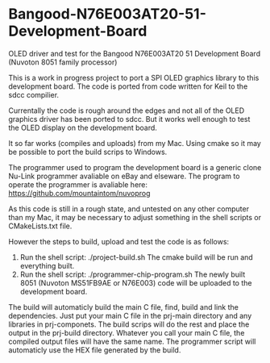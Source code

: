 # Bangood-N76E003AT20-51-Development-Board
OLED driver and test for the Bangood N76E003AT20 51 Development Board (Nuvoton 8051 family processor)

This is a work in progress project to port a SPI OLED graphics library to this development board. The code is ported from code written for Keil to the sdcc compilier.

Currentally the code is rough around the edges and not all of the OLED graphics driver has been ported to sdcc. But it works well enough to test the OLED display on the development board.

It so far works (compiles and uploads) from my Mac. Using cmake so it may be possible to port the build scrips to Windows.

The programmer used to program the development board is a generic clone Nu-Link programmer avaliable on eBay and elseware. The program to operate the programmer is avaliable here: 
https://github.com/mountaintom/nuvoprog

As this code is still in a rough state, and untested on any other computer than my Mac, it may be necessary to adjust something in the shell scripts or CMakeLists.txt file.

However the steps to build, upload and test the code is as follows:
1) Run the shell script: ./project-build.sh 
   The cmake build will be run and everything built. 
2) Run the shell script: ./programmer-chip-program.sh 
   The newly built 8051 (Nuvoton MS51FB9AE or N76E003) code will be uploaded to the development board.
   
The build will automaticly build the main C file, find, build and link the dependencies. Just put your main C file in the prj-main directory and any libraries in prj-componets. The build scrips will do the rest and place the output in the prj-build directory. Whatever you call your main C file, the compiled output files will have the same name. The programmer script will automaticly use the HEX file generated by the build.

